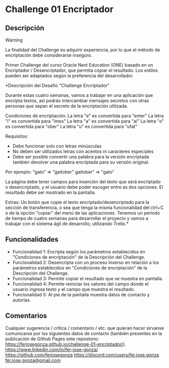 # Challenge 01 Encriptador

## Descripción
> [!WARNING]  
> La finalidad del Challenge es adquirir experiencia, por lo que el método de encriptación debe considerarse inseguro.

Primer Challenge del curso Oracle Next Education (ONE) basado en un Encriptador / Desencriptador, que permita copiar el resultado. Los estilos pueden ser adaptados según la preferencia del desarrollador.

*Descripción del Desafío "Challenge Encriptador"

Durante estas cuatro semanas, vamos a trabajar en una aplicación que encripta textos, así podrás intercambiar mensajes secretos con otras personas que sepan el secreto de la encriptación utilizada.

Condiciones de encriptación:
La letra "e" es convertida para "enter"
La letra "i" es convertida para "imes"
La letra "a" es convertida para "ai"
La letra "o" es convertida para "ober"
La letra "u" es convertida para "ufat"

Requisitos:
- Debe funcionar solo con letras minúsculas
- No deben ser utilizados letras con acentos ni caracteres especiales
- Debe ser posible convertir una palabra para la versión encriptada también devolver una palabra encriptada para su versión original.

Por ejemplo:
"gato" => "gaitober"
gaitober" => "gato"

La página debe tener campos para inserción del texto que será encriptado o desencriptado, y el usuario debe poder escoger entre as dos opciones.
El resultado debe ser mostrado en la pantalla.

Extras:
Un botón que copie el texto encriptado/desencriptado para la sección de transferencia, o sea que tenga la misma funcionalidad del ctrl+C o de la opción "copiar" del menú de las aplicaciones.
Tenemos un periodo de tiempo de cuatro semanas para desarrollar el proyecto y vamos a trabajar con el sistema ágil de desarrollo, utilizando Trello.*

## Funcionalidades

- Funcionalidad 1: Encripta según los parámetros establecidos en "Condiciones de encriptación" de la Descripción del Challenge.
- Funcionalidad 2: Desencripta con un proceso inverso en relación a los parámetros establecidos en "Condiciones de encriptación" de la Descripción del Challenge.
- Funcionalidad 3: Permite copiar el resultado que se muestra en pantalla.
- Funcionalidad 4: Permite reiniciar los valores del campo donde el usuario ingresa texto y el campo que muestra el resultado.
- Funcionalidad 5: Al pie de la pantalla muestra datos de contacto y autorías.

## Comentarios

Cualquier sugerencia / crítica / comentario / etc. que quieran hacer sirvanse comunicarse por los siguientes datos de contacto (también presentes en la publicación de Github Pages este repostorio: https://ferjosegonza.github.io/challenge-01-encriptador/).
https://www.linkedin.com/in/fer-jose-gonza/
https://github.com/ferjosegonza
https://discord.com/users/fer.jose.gonza
fer.jose.gonza@gmail.com
